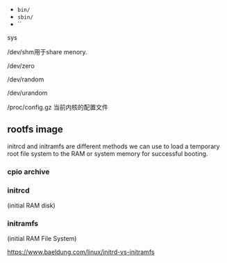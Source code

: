 


* `bin/`
* `sbin/`
* ``




sys


/dev/shm用于share menory.

/dev/zero

/dev/random

/dev/urandom

/proc/config.gz  当前内核的配置文件




## rootfs image

initrcd and initramfs are different methods we can use to 
load a temporary root file system to the RAM or system memory for successful booting.

### cpio archive

### initrcd

(initial RAM disk)

### initramfs

(initial RAM File System) 


https://www.baeldung.com/linux/initrd-vs-initramfs